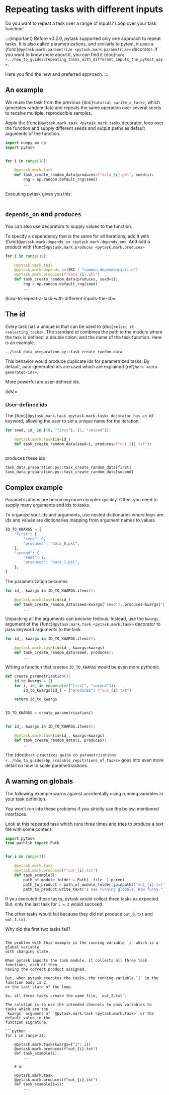 # Repeating tasks with different inputs

Do you want to repeat a task over a range of inputs? Loop over your task function!

:::{important}
Before v0.2.0, pytask supported only one approach to repeat tasks. It is also called
parametrizations, and similarly to pytest, it uses a
{func}`@pytask.mark.parametrize <pytask.mark.parametrize>` decorator. If you want to
know more about it, you can find it
{doc}`here <../how_to_guides/repeating_tasks_with_different_inputs_the_pytest_way>`.

Here you find the new and preferred approach.
:::

## An example

We reuse the task from the previous {doc}`tutorial <write_a_task>`, which generates
random data and repeats the same operation over several seeds to receive multiple,
reproducible samples.

Apply the {func}`@pytask.mark.task <pytask.mark.task>` decorator, loop over the function
and supply different seeds and output paths as default arguments of the function.

```python
import numpy as np
import pytask


for i in range(10):

    @pytask.mark.task
    def task_create_random_data(produces=f"data_{i}.pkl", seed=i):
        rng = np.random.default_rng(seed)
        ...
```

Executing pytask gives you this:

```{image} /_static/images/repeating-tasks.svg
```

## `depends_on` and `produces`

You can also use decorators to supply values to the function.

To specify a dependency that is the same for all iterations, add it with
{func}`@pytask.mark.depends_on <pytask.mark.depends_on>`. And add a product with
{func}`@pytask.mark.produces <pytask.mark.produces>`

```python
for i in range(10):

    @pytask.mark.task
    @pytask.mark.depends_on(SRC / "common_dependency.file")
    @pytask.mark.produces(f"data_{i}.pkl")
    def task_create_random_data(produces, seed=i):
        rng = np.random.default_rng(seed)
        ...
```

(how-to-repeat-a-task-with-different-inputs-the-id)=

## The id

Every task has a unique id that can be used to {doc}`select it <selecting_tasks>`. The
standard id combines the path to the module where the task is defined, a double colon,
and the name of the task function. Here is an example.

```
../task_data_preparation.py::task_create_random_data
```

This behavior would produce duplicate ids for parametrized tasks. By default,
auto-generated ids are used which are explained {ref}`here <auto-generated-ids>`.

More powerful are user-defined ids.

(ids)=

### User-defined ids

The {func}`@pytask.mark.task <pytask.mark.task> decorator has an `id` keyword, allowing
the user to set a unique name for the iteration.

```python
for seed, id_ in [(0, "first"), (1, "second")]:

    @pytask.mark.task(id=id_)
    def task_create_random_data(seed=i, produces=f"out_{i}.txt"):
        ...
```

produces these ids

```
task_data_preparation.py::task_create_random_data[first]
task_data_preparation.py::task_create_random_data[second]
```

## Complex example

Parametrizations are becoming more complex quickly. Often, you need to supply many
arguments and ids to tasks.

To organize your ids and arguments, use nested dictionaries where keys are ids and
values are dictionaries mapping from argument names to values.

```python
ID_TO_KWARGS = {
    "first": {
        "seed": 0,
        "produces": "data_0.pkl",
    },
    "second": {
        "seed": 1,
        "produces": "data_1.pkl",
    },
}
```

The parametrization becomes

```python
for id_, kwargs in ID_TO_KWARGS.items():

    @pytask.mark.task(id=id_)
    def task_create_random_data(seed=kwargs["seed"], produces=kwargs["produces"]):
        ...
```

Unpacking all the arguments can become tedious. Instead, use the `kwargs` argument of
the {func}`@pytask.mark.task <pytask.mark.task>` decorator to pass keyword arguments to
the task.

```python
for id_, kwargs in ID_TO_KWARGS.items():

    @pytask.mark.task(id=id_, kwargs=kwargs)
    def task_create_random_data(seed, produces):
        ...
```

Writing a function that creates `ID_TO_KWARGS` would be even more pythonic.

```python
def create_parametrization():
    id_to_kwargs = {}
    for i, id_ in enumerate(["first", "second"]):
        id_to_kwargs[id_] = {"produces": f"out_{i}.txt"}

    return id_to_kwargs


ID_TO_KWARGS = create_parametrization()


for id_, kwargs in ID_TO_KWARGS.items():

    @pytask.mark.task(id=id_, kwargs=kwargs)
    def task_create_random_data(i, produces):
        ...
```

The
{doc}`best-practices guide on parametrizations <../how_to_guides/bp_scalable_repititions_of_tasks>`
goes into even more detail on how to scale parametrizations.

## A warning on globals

The following example warns against accidentally using running variables in your task
definition.

You won't run into these problems if you strictly use the below-mentioned interfaces.

Look at this repeated task which runs three times and tries to produce a text file with
some content.

```python
import pytask
from pathlib import Path


for i in range(3):

    @pytask.mark.task
    @pytask.mark.produces(f"out_{i}.txt")
    def task_example():
        path_of_module_folder = Path(__file__).parent
        path_to_product = path_of_module_folder.joinpath(f"out_{i}.txt")
        path_to_product.write_text("I use running globals. How funny.")
```

If you executed these tasks, pytask would collect three tasks as expected. But, only the
last task for `i = 2` would succeed.

The other tasks would fail because they did not produce `out_0.txt` and `out_1.txt`.

Why did the first two tasks fail?

```{dropdown} Explanation

The problem with this example is the running variable `i` which is a global variable
with changing state.

When pytask imports the task module, it collects all three task functions, each of them
having the correct product assigned.

But, when pytask executes the tasks, the running variable `i` in the function body is 2,
or the last state of the loop.

So, all three tasks create the same file, `out_2.txt`.

The solution is to use the intended channels to pass variables to tasks which are the
`kwargs` argument of `@pytask.mark.task <pytask.mark.task>` or the default value in the
function signature.

```python
for i in range(3):

    @pytask.mark.task(kwargs={"i": i})
    @pytask.mark.produces(f"out_{i}.txt")
    def task_example(i):
        ...

    # or

    @pytask.mark.task
    @pytask.mark.produces(f"out_{i}.txt")
    def task_example(i=i):
        ...
```
